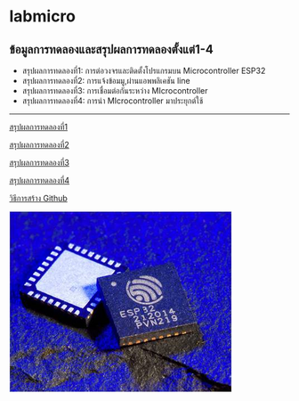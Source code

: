 # labmicro
ข้อมูลการทดลองและสรุปผลการทดลองตั้งแต่1-4
------------------------------
- สรุปผลการทดลองที่1: การต่อวงจรและติดตั้งโปรแกรมบน Microcontroller ESP32
- สรุปผลการทดลองที่2: การแจ้งข้อมมู,ผ่านแอพพลิเคชัน line
- สรุปผลการทดลองที่3: การเชื่อมต่อกันระหว่าง MIcrocontroller
- สรุปผลการทดลองที่4: การนำ MIcrocontroller มาประยุกต์ใช้
------------------------------
[สรุปผลการทดลองที่1](https://drive.google.com/open?id=1frodUk8IMwz-5zqxLiugdcXcU3M4LGGu)

[สรุปผลการทดลองที่2](https://drive.google.com/open?id=1jsFH6ZACvoYk_KPQFBC2rJnd4frsl3Bb)

[สรุปผลการทดลองที่3](https://drive.google.com/open?id=149k0scD3YTKD6TzGCdRsr8j29bxbvJnS)

[สรุปผลการทดลองที่4](https://drive.google.com/open?id=1lE82yD3oSdr-PRoXp2wQEVGlS_aDAOof)

[วิธีการสร้าง Github](https://www.youtube.com/watch?v=husJ64dE8ls)

![ตัวอย่าง Microcontroller ESP32](micoo.jpg)
